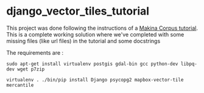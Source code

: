 # django_vector_tiles_tutorial

This project was done following the instructions of a [Makina Corpus tutorial](https://makina-corpus.com/blog/metier/2016/generer-des-tuiles-vectorielles-avec-django). This is a complete working solution where we've completed with some missing files (like url files) in the tutorial and some docstrings

The requirements are :

` sudo apt-get install virtualenv postgis gdal-bin gcc python-dev libpq-dev wget p7zip `

`virtualenv .
./bin/pip install Django psycopg2 mapbox-vector-tile mercantile`
